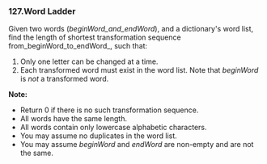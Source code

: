 ### 127.Word Ladder

  
Given two words \(_beginWord_and_endWord_\), and a dictionary's word list, find the length of shortest transformation sequence from_beginWord_to_endWord_, such that:

1. Only one letter can be changed at a time.
2. Each transformed word must exist in the word list. Note that
   _beginWord_
   is
   _not_
   a transformed word.

**Note:**

* Return 0 if there is no such transformation sequence.
* All words have the same length.
* All words contain only lowercase alphabetic characters.
* You may assume no duplicates in the word list.
* You may assume
  _beginWord_
  and
  _endWord_
  are non-empty and are not the same.



